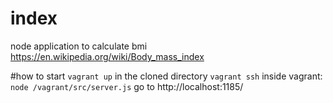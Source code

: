 # index

node application to calculate bmi https://en.wikipedia.org/wiki/Body_mass_index

#how to start
`vagrant up` in the cloned directory
`vagrant ssh`
inside vagrant:
`node /vagrant/src/server.js`
go to http://localhost:1185/
